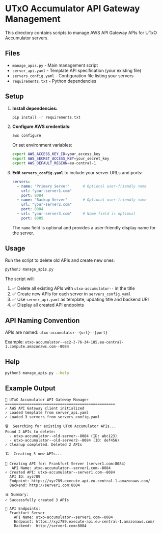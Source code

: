 # UTxO Accumulator API Gateway Management

This directory contains scripts to manage AWS API Gateway APIs for UTxO Accumulator servers.

## Files

- `manage_apis.py` - Main management script
- `server_api.yaml` - Template API specification (your existing file)
- `servers_config.yaml` - Configuration file listing your servers
- `requirements.txt` - Python dependencies

## Setup

1. **Install dependencies:**
   ```bash
   pip install -r requirements.txt
   ```

2. **Configure AWS credentials:**
   ```bash
   aws configure
   ```
   Or set environment variables:
   ```bash
   export AWS_ACCESS_KEY_ID=your_access_key
   export AWS_SECRET_ACCESS_KEY=your_secret_key
   export AWS_DEFAULT_REGION=eu-central-1
   ```

3. **Edit `servers_config.yaml`** to include your server URLs and ports:
   ```yaml
   servers:
     - name: "Primary Server"      # Optional user-friendly name
       url: "your-server1.com"
       port: 8084
     - name: "Backup Server"       # Optional user-friendly name
       url: "your-server2.com"
       port: 8084
     - url: "your-server3.com"     # Name field is optional
       port: 8085
   ```

   The `name` field is optional and provides a user-friendly display name for the server.

## Usage

Run the script to delete old APIs and create new ones:

```bash
python3 manage_apis.py
```

The script will:
1. ✅ Delete all existing APIs with `utxo-accumulator--` in the title
2. ✅ Create new APIs for each server in `servers_config.yaml`
3. ✅ Use `server_api.yaml` as template, updating title and backend URI
4. ✅ Display all created API endpoints

## API Naming Convention

APIs are named: `utxo-accumulator--{url}--{port}`

Example: `utxo-accumulator--ec2-3-76-34-185.eu-central-1.compute.amazonaws.com--8084`

## Help

```bash
python3 manage_apis.py --help
```

## Example Output

```
🎯 UTxO Accumulator API Gateway Manager
==================================================
✓ AWS API Gateway client initialized
✓ Loaded template from server_api.yaml
✓ Loaded 3 servers from servers_config.yaml

🗑️  Searching for existing UTxO Accumulator APIs...
Found 2 APIs to delete:
  - utxo-accumulator--old-server--8084 (ID: abc123)
  - utxo-accumulator--old-server2--8084 (ID: def456)
✓ Cleanup completed. Deleted 2 APIs

🏗️  Creating 3 new APIs...

🚀 Creating API for: Frankfurt Server (server1.com:8084)
   API Name: utxo-accumulator--server1.com--8084
✓ Created API: utxo-accumulator--server1.com--8084
  API ID: xyz789
  Endpoint: https://xyz789.execute-api.eu-central-1.amazonaws.com/
  Backend: http://server1.com:8084

📊 Summary:
✓ Successfully created 3 APIs

🔗 API Endpoints:
  Frankfurt Server
    API Name: utxo-accumulator--server1.com--8084
    Endpoint: https://xyz789.execute-api.eu-central-1.amazonaws.com/
    Backend:  http://server1.com:8084
```
